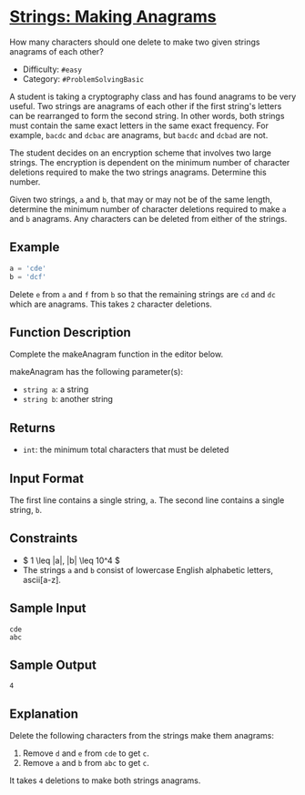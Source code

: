 # [Strings: Making Anagrams](https://www.hackerrank.com/challenges/ctci-making-anagrams)

How many characters should one delete to make two given strings anagrams
of each other?

- Difficulty:  `#easy`
- Category: `#ProblemSolvingBasic`

A student is taking a cryptography class and has found anagrams to be very useful.
Two strings are anagrams of each other if the first
string's letters can be rearranged to form the second string.
In other words, both strings must contain the same
exact letters in the same exact frequency.
For example, `bacdc` and `dcbac` are anagrams,
but `bacdc` and `dcbad` are not.

The student decides on an encryption scheme that involves two large strings.
The encryption is dependent on the minimum number of character deletions
required to make the two strings anagrams. Determine this number.

Given two strings, `a` and `b`, that may or may not be of the same length,
determine the minimum number of character deletions required
to make `a` and `b` anagrams.
Any characters can be deleted from either of the strings.

## Example

```python
a = 'cde'
b = 'dcf'
```

Delete `e` from `a` and `f` from `b` so that the remaining strings
are `cd` and `dc` which are anagrams. This takes `2`  character deletions.

## Function Description

Complete the makeAnagram function in the editor below.

makeAnagram has the following parameter(s):

- `string a`: a string
- `string b`: another string

## Returns

- `int`: the minimum total characters that must be deleted

## Input Format

The first line contains a single string, `a`.
The second line contains a single string, `b`.

## Constraints

- $ 1 \leq |a|, |b| \leq 10^4 $
- The strings `a` and `b` consist of lowercase English alphabetic letters, ascii[a-z].

## Sample Input

```text
cde
abc
```

## Sample Output

```text
4
```

## Explanation

Delete the following characters from the strings make them anagrams:

1. Remove `d` and `e` from `cde` to get `c`.
2. Remove `a` and `b` from `abc` to get `c`.

It takes `4` deletions to make both strings anagrams.
